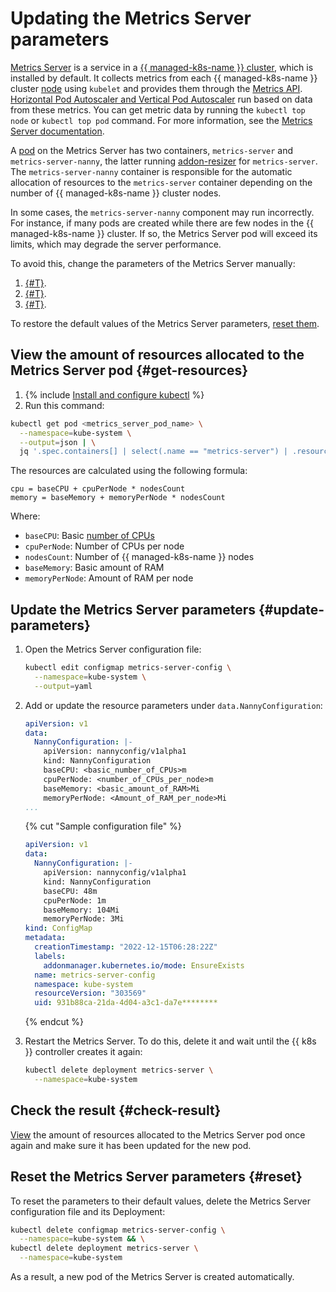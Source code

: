# Updating the Metrics Server parameters

[Metrics Server](https://github.com/kubernetes-sigs/metrics-server) is a service in a [{{ managed-k8s-name }} cluster](../concepts/index.md#kubernetes-cluster), which is installed by default. It collects metrics from each {{ managed-k8s-name }} cluster [node](../concepts/index.md#node-group) using `kubelet` and provides them through the [Metrics API](https://github.com/kubernetes/metrics). [Horizontal Pod Autoscaler and Vertical Pod Autoscaler](../concepts/autoscale.md) run based on data from these metrics. You can get metric data by running the `kubectl top node` or `kubectl top pod` command. For more information, see the [Metrics Server documentation](https://github.com/kubernetes-sigs/metrics-server#kubernetes-metrics-server).

A [pod](../concepts/index.md#pod) on the Metrics Server has two containers, `metrics-server` and `metrics-server-nanny`, the latter running [addon-resizer](https://github.com/kubernetes/autoscaler/tree/master/addon-resizer#addon-resizer) for `metrics-server`. The `metrics-server-nanny` container is responsible for the automatic allocation of resources to the `metrics-server` container depending on the number of {{ managed-k8s-name }} cluster nodes.

In some cases, the `metrics-server-nanny` component may run incorrectly. For instance, if many pods are created while there are few nodes in the {{ managed-k8s-name }} cluster. If so, the Metrics Server pod will exceed its limits, which may degrade the server performance.

To avoid this, change the parameters of the Metrics Server manually:
1. [{#T}](#get-resources).
1. [{#T}](#update-parameters).
1. [{#T}](#check-result).

To restore the default values of the Metrics Server parameters, [reset them](#reset).

## View the amount of resources allocated to the Metrics Server pod {#get-resources}

1. {% include [Install and configure kubectl](../../_includes/managed-kubernetes/kubectl-install.md) %}
1. Run this command:

```bash
kubectl get pod <metrics_server_pod_name> \
  --namespace=kube-system \
  --output=json | \
  jq '.spec.containers[] | select(.name == "metrics-server") | .resources'
```

The resources are calculated using the following formula:

```text
cpu = baseCPU + cpuPerNode * nodesCount
memory = baseMemory + memoryPerNode * nodesCount
```

Where:
* `baseCPU`: Basic [number of CPUs](../../compute/concepts/vm-platforms.md)
* `cpuPerNode`: Number of CPUs per node
* `nodesCount`: Number of {{ managed-k8s-name }} nodes
* `baseMemory`: Basic amount of RAM
* `memoryPerNode`: Amount of RAM per node

## Update the Metrics Server parameters {#update-parameters}

1. Open the Metrics Server configuration file:

   ```bash
   kubectl edit configmap metrics-server-config \
     --namespace=kube-system \
     --output=yaml
   ```

1. Add or update the resource parameters under `data.NannyConfiguration`:

   ```yaml
   apiVersion: v1
   data:
     NannyConfiguration: |-
       apiVersion: nannyconfig/v1alpha1
       kind: NannyConfiguration
       baseCPU: <basic_number_of_CPUs>m
       cpuPerNode: <number_of_CPUs_per_node>m
       baseMemory: <basic_amount_of_RAM>Mi
       memoryPerNode: <Amount_of_RAM_per_node>Mi
   ...
   ```

   {% cut "Sample configuration file" %}

   ```yaml
   apiVersion: v1
   data:
     NannyConfiguration: |-
       apiVersion: nannyconfig/v1alpha1
       kind: NannyConfiguration
       baseCPU: 48m
       cpuPerNode: 1m
       baseMemory: 104Mi
       memoryPerNode: 3Mi
   kind: ConfigMap
   metadata:
     creationTimestamp: "2022-12-15T06:28:22Z"
     labels:
       addonmanager.kubernetes.io/mode: EnsureExists
     name: metrics-server-config
     namespace: kube-system
     resourceVersion: "303569"
     uid: 931b88ca-21da-4d04-a3c1-da7e********
   ```

   {% endcut %}

1. Restart the Metrics Server. To do this, delete it and wait until the {{ k8s }} controller creates it again:

   ```bash
   kubectl delete deployment metrics-server \
     --namespace=kube-system
   ```

## Check the result {#check-result}

[View](#get-resources) the amount of resources allocated to the Metrics Server pod once again and make sure it has been updated for the new pod.

## Reset the Metrics Server parameters {#reset}

To reset the parameters to their default values, delete the Metrics Server configuration file and its Deployment:

```bash
kubectl delete configmap metrics-server-config \
  --namespace=kube-system && \
kubectl delete deployment metrics-server \
  --namespace=kube-system
```

As a result, a new pod of the Metrics Server is created automatically.